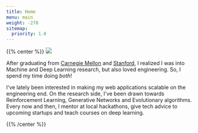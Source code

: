 ```yaml
---
title: Home
menu: main
weight: -270
sitemap:
  priority: 1.0
---
```

<meta name="viewport" content="width=device-width, initial-scale=1">
{{% center %}}
<img class="profile_photo" src="/img/profile.jpg"></img>

After graduating from [Carnegie Mellon](https://www.cmu.edu) and [Stanford](https://www.stanford.edu), I realized I was into Machine and Deep Learning research, but also loved engineering. So, I spend my time doing *both*!

I've lately been interested in making my web applications scalable on the engineering end. On the research side, I've been drawn towards Reinforcement Learning, Generative Networks and Evolutionary algorithms. Every now and then, I mentor at local hackathons, give tech advice to upcoming startups and teach courses on deep learning.


{{% /center %}}